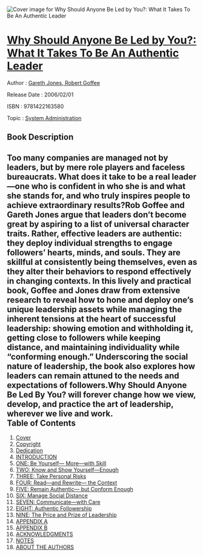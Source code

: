 ![Cover image for Why Should Anyone Be Led by You?: What It Takes To Be An Authentic Leader](https://imgdetail.ebookreading.net/cover/cover/system_admin/EB9781422163580.jpg)

[Why Should Anyone Be Led by You?: What It Takes To Be An Authentic Leader](https://ebookreading.net/view/book/Why+Should+Anyone+Be+Led+by+You%3F%3A+What+It+Takes+To+Be+An+Authentic+Leader-EB9781422163580_1.html "Why Should Anyone Be Led by You?: What It Takes To Be An Authentic Leader")
====================================================================================================================

Author : [Gareth Jones](https://ebookreading.net/search/author/Gareth+Jones),[ Robert Goffee](https://ebookreading.net/search/author/+Robert+Goffee)

Release Date : 2006/02/01

ISBN : 9781422163580

Topic : [System Administration](https://ebookreading.net/search/category/system-administration)

Book Description
-----------------

Too many companies are managed not by leaders, but by mere role players and faceless bureaucrats. What does it take to be a real leader—one who is confident in who she is and what she stands for, and who truly inspires people to achieve extraordinary results?Rob Goffee and Gareth Jones argue that leaders don’t become great by aspiring to a list of universal character traits. Rather, effective leaders are authentic: they deploy individual strengths to engage followers’ hearts, minds, and souls. They are skillful at consistently being themselves, even as they alter their behaviors to respond effectively in changing contexts. In this lively and practical book, Goffee and Jones draw from extensive research to reveal how to hone and deploy one’s unique leadership assets while managing the inherent tensions at the heart of successful leadership: showing emotion and withholding it, getting close to followers while keeping distance, and maintaining individuality while “conforming enough.” Underscoring the social nature of leadership, the book also explores how leaders can remain attuned to the needs and expectations of followers.Why Should Anyone Be Led By You? will forever change how we view, develop, and practice the art of leadership, wherever we live and work.               
Table of Contents
-----------------

1. [Cover](https://ebookreading.net/view/book/Why+Should+Anyone+Be+Led+by+You%3F%3A+What+It+Takes+To+Be+An+Authentic+Leader-EB9781422163580_1.html)
1. [Copyright](https://ebookreading.net/view/book/Why+Should+Anyone+Be+Led+by+You%3F%3A+What+It+Takes+To+Be+An+Authentic+Leader-EB9781422163580_2.html)
1. [Dedication](https://ebookreading.net/view/book/Why+Should+Anyone+Be+Led+by+You%3F%3A+What+It+Takes+To+Be+An+Authentic+Leader-EB9781422163580_3.html)
1. [INTRODUCTION](https://ebookreading.net/view/book/Why+Should+Anyone+Be+Led+by+You%3F%3A+What+It+Takes+To+Be+An+Authentic+Leader-EB9781422163580_5.html)
1. [ONE: Be Yourself— More—with Skill](https://ebookreading.net/view/book/Why+Should+Anyone+Be+Led+by+You%3F%3A+What+It+Takes+To+Be+An+Authentic+Leader-EB9781422163580_6.html)
1. [TWO: Know and Show Yourself—Enough](https://ebookreading.net/view/book/Why+Should+Anyone+Be+Led+by+You%3F%3A+What+It+Takes+To+Be+An+Authentic+Leader-EB9781422163580_7.html)
1. [THREE: Take Personal Risks](https://ebookreading.net/view/book/Why+Should+Anyone+Be+Led+by+You%3F%3A+What+It+Takes+To+Be+An+Authentic+Leader-EB9781422163580_8.html)
1. [FOUR: Read—and Rewrite— the Context](https://ebookreading.net/view/book/Why+Should+Anyone+Be+Led+by+You%3F%3A+What+It+Takes+To+Be+An+Authentic+Leader-EB9781422163580_9.html)
1. [FIVE: Remain Authentic— but Conform Enough](https://ebookreading.net/view/book/Why+Should+Anyone+Be+Led+by+You%3F%3A+What+It+Takes+To+Be+An+Authentic+Leader-EB9781422163580_10.html)
1. [SIX: Manage Social Distance](https://ebookreading.net/view/book/Why+Should+Anyone+Be+Led+by+You%3F%3A+What+It+Takes+To+Be+An+Authentic+Leader-EB9781422163580_11.html)
1. [SEVEN: Communicate—with Care](https://ebookreading.net/view/book/Why+Should+Anyone+Be+Led+by+You%3F%3A+What+It+Takes+To+Be+An+Authentic+Leader-EB9781422163580_12.html)
1. [EIGHT: Authentic Followership](https://ebookreading.net/view/book/Why+Should+Anyone+Be+Led+by+You%3F%3A+What+It+Takes+To+Be+An+Authentic+Leader-EB9781422163580_13.html)
1. [NINE: The Price and Prize of Leadership](https://ebookreading.net/view/book/Why+Should+Anyone+Be+Led+by+You%3F%3A+What+It+Takes+To+Be+An+Authentic+Leader-EB9781422163580_14.html)
1. [APPENDIX A](https://ebookreading.net/view/book/Why+Should+Anyone+Be+Led+by+You%3F%3A+What+It+Takes+To+Be+An+Authentic+Leader-EB9781422163580_15.html)
1. [APPENDIX B](https://ebookreading.net/view/book/Why+Should+Anyone+Be+Led+by+You%3F%3A+What+It+Takes+To+Be+An+Authentic+Leader-EB9781422163580_16.html)
1. [ACKNOWLEDGMENTS](https://ebookreading.net/view/book/Why+Should+Anyone+Be+Led+by+You%3F%3A+What+It+Takes+To+Be+An+Authentic+Leader-EB9781422163580_17.html)
1. [NOTES](https://ebookreading.net/view/book/Why+Should+Anyone+Be+Led+by+You%3F%3A+What+It+Takes+To+Be+An+Authentic+Leader-EB9781422163580_18.html)
1. [ABOUT THE AUTHORS](https://ebookreading.net/view/book/Why+Should+Anyone+Be+Led+by+You%3F%3A+What+It+Takes+To+Be+An+Authentic+Leader-EB9781422163580_19.html)
